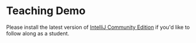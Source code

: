 # Teaching Demo

Please install the latest version of [IntelliJ Community Edition](https://www.jetbrains.com/idea/download) if you'd like to follow along as a student.
